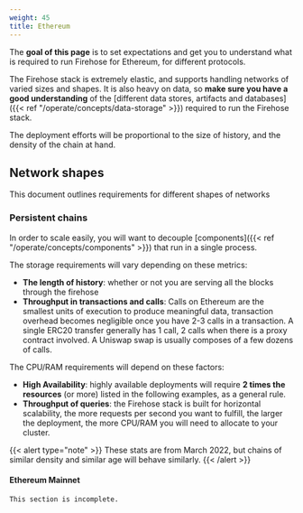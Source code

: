 ```yaml
---
weight: 45
title: Ethereum
---
```


The **goal of this page** is to set expectations and get you to understand what is required to run Firehose for Ethereum, for different protocols.

The Firehose stack is extremely elastic, and supports handling networks of varied sizes and shapes. It is also heavy on data, so **make sure you have a good understanding** of the [different data stores, artifacts and databases]({{< ref "/operate/concepts/data-storage" >}}) required to run the Firehose stack.

The deployment efforts will be proportional to the size of history, and the density of the chain at hand.


## Network shapes

This document outlines requirements for different shapes of networks

### Persistent chains

In order to scale easily, you will want to decouple [components]({{< ref "/operate/concepts/components" >}}) that run in a single process.

The storage requirements will vary depending on these metrics:

* **The length of history**: whether or not you are serving all the blocks through the firehose
* **Throughput in transactions and calls**: Calls on Ethereum are the smallest units of execution to produce meaningful data, transaction overhead becomes negligible once you have 2-3 calls in a transaction. A single ERC20 transfer generally has 1 call, 2 calls when there is a proxy contract involved. A Uniswap swap is usually composes of a few dozens of calls.

The CPU/RAM requirements will depend on these factors:

* **High Availability**: highly available deployments will require **2 times the resources** (or more) listed in the following examples, as a general rule.
* **Throughput of queries**: the Firehose stack is built for horizontal scalability, the more requests per second you want to fulfill, the larger the deployment, the more CPU/RAM you will need to allocate to your cluster.

{{< alert type="note" >}}
These stats are from March 2022, but chains of similar density and similar age will behave similarly.
{{< /alert >}}

#### Ethereum Mainnet

`This section is incomplete.`
